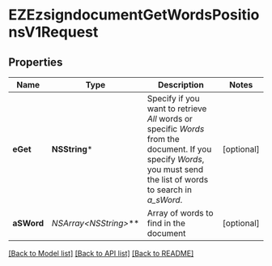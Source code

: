 # EZEzsigndocumentGetWordsPositionsV1Request

## Properties
Name | Type | Description | Notes
------------ | ------------- | ------------- | -------------
**eGet** | **NSString*** | Specify if you want to retrieve *All* words or specific *Words* from the document. If you specify *Words*, you must send the list of words to search in *a_sWord*. | [optional] 
**aSWord** | **NSArray&lt;NSString*&gt;*** | Array of words to find in the document | [optional] 

[[Back to Model list]](../README.md#documentation-for-models) [[Back to API list]](../README.md#documentation-for-api-endpoints) [[Back to README]](../README.md)


